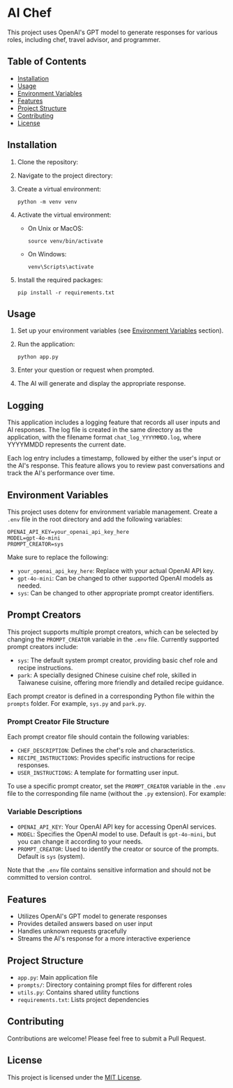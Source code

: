 # AI Chef

This project uses OpenAI's GPT model to generate responses for various roles, including chef, travel advisor, and programmer.

## Table of Contents

- [Installation](#installation)
- [Usage](#usage)
- [Environment Variables](#environment-variables)
- [Features](#features)
- [Project Structure](#project-structure)
- [Contributing](#contributing)
- [License](#license)

## Installation

1. Clone the repository:


2. Navigate to the project directory:


3. Create a virtual environment:
   ```
   python -m venv venv
   ```

4. Activate the virtual environment:
   - On Unix or MacOS:
     ```
     source venv/bin/activate
     ```
   - On Windows:
     ```
     venv\Scripts\activate
     ```

5. Install the required packages:
   ```
   pip install -r requirements.txt
   ```

## Usage

1. Set up your environment variables (see [Environment Variables](#environment-variables) section).

2. Run the application:
   ```
   python app.py
   ```

3. Enter your question or request when prompted.

4. The AI will generate and display the appropriate response.

## Logging

This application includes a logging feature that records all user inputs and AI responses. The log file is created in the same directory as the application, with the filename format `chat_log_YYYYMMDD.log`, where YYYYMMDD represents the current date.

Each log entry includes a timestamp, followed by either the user's input or the AI's response. This feature allows you to review past conversations and track the AI's performance over time.

## Environment Variables

This project uses dotenv for environment variable management. Create a `.env` file in the root directory and add the following variables:

```
OPENAI_API_KEY=your_openai_api_key_here
MODEL=gpt-4o-mini
PROMPT_CREATOR=sys
```

Make sure to replace the following:
- `your_openai_api_key_here`: Replace with your actual OpenAI API key.
- `gpt-4o-mini`: Can be changed to other supported OpenAI models as needed.
- `sys`: Can be changed to other appropriate prompt creator identifiers.


## Prompt Creators

This project supports multiple prompt creators, which can be selected by changing the `PROMPT_CREATOR` variable in the `.env` file. Currently supported prompt creators include:

- `sys`: The default system prompt creator, providing basic chef role and recipe instructions.
- `park`: A specially designed Chinese cuisine chef role, skilled in Taiwanese cuisine, offering more friendly and detailed recipe guidance.

Each prompt creator is defined in a corresponding Python file within the `prompts` folder. For example, `sys.py` and `park.py`.

### Prompt Creator File Structure

Each prompt creator file should contain the following variables:

- `CHEF_DESCRIPTION`: Defines the chef's role and characteristics.
- `RECIPE_INSTRUCTIONS`: Provides specific instructions for recipe responses.
- `USER_INSTRUCTIONS`: A template for formatting user input.

To use a specific prompt creator, set the `PROMPT_CREATOR` variable in the `.env` file to the corresponding file name (without the `.py` extension). For example:


### Variable Descriptions

- `OPENAI_API_KEY`: Your OpenAI API key for accessing OpenAI services.
- `MODEL`: Specifies the OpenAI model to use. Default is `gpt-4o-mini`, but you can change it according to your needs.
- `PROMPT_CREATOR`: Used to identify the creator or source of the prompts. Default is `sys` (system).

Note that the `.env` file contains sensitive information and should not be committed to version control.
## Features

- Utilizes OpenAI's GPT model to generate responses
- Provides detailed answers based on user input
- Handles unknown requests gracefully
- Streams the AI's response for a more interactive experience

## Project Structure

- `app.py`: Main application file
- `prompts/`: Directory containing prompt files for different roles
- `utils.py`: Contains shared utility functions
- `requirements.txt`: Lists project dependencies

## Contributing

Contributions are welcome! Please feel free to submit a Pull Request.

## License

This project is licensed under the [MIT License](LICENSE).